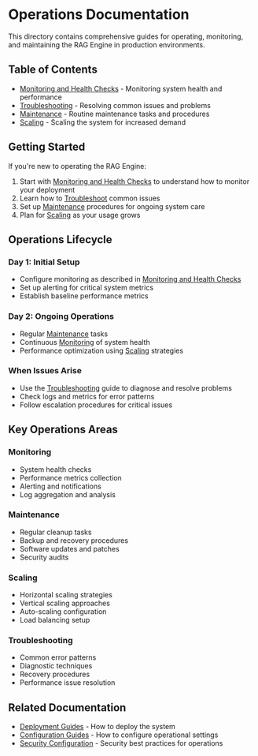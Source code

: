 # Operations Documentation

This directory contains comprehensive guides for operating, monitoring, and maintaining the RAG Engine in production environments.

## Table of Contents

- [Monitoring and Health Checks](./monitoring.md) - Monitoring system health and performance
- [Troubleshooting](./troubleshooting.md) - Resolving common issues and problems
- [Maintenance](./maintenance.md) - Routine maintenance tasks and procedures
- [Scaling](./scaling.md) - Scaling the system for increased demand

## Getting Started

If you're new to operating the RAG Engine:

1. Start with [Monitoring and Health Checks](./monitoring.md) to understand how to monitor your deployment
2. Learn how to [Troubleshoot](./troubleshooting.md) common issues
3. Set up [Maintenance](./maintenance.md) procedures for ongoing system care
4. Plan for [Scaling](./scaling.md) as your usage grows

## Operations Lifecycle

### Day 1: Initial Setup
- Configure monitoring as described in [Monitoring and Health Checks](./monitoring.md)
- Set up alerting for critical system metrics
- Establish baseline performance metrics

### Day 2: Ongoing Operations
- Regular [Maintenance](./maintenance.md) tasks
- Continuous [Monitoring](./monitoring.md) of system health
- Performance optimization using [Scaling](./scaling.md) strategies

### When Issues Arise
- Use the [Troubleshooting](./troubleshooting.md) guide to diagnose and resolve problems
- Check logs and metrics for error patterns
- Follow escalation procedures for critical issues

## Key Operations Areas

### Monitoring
- System health checks
- Performance metrics collection
- Alerting and notifications
- Log aggregation and analysis

### Maintenance
- Regular cleanup tasks
- Backup and recovery procedures
- Software updates and patches
- Security audits

### Scaling
- Horizontal scaling strategies
- Vertical scaling approaches
- Auto-scaling configuration
- Load balancing setup

### Troubleshooting
- Common error patterns
- Diagnostic techniques
- Recovery procedures
- Performance issue resolution

## Related Documentation

- [Deployment Guides](../deployment/) - How to deploy the system
- [Configuration Guides](../configuration/) - How to configure operational settings
- [Security Configuration](../configuration/security.md) - Security best practices for operations